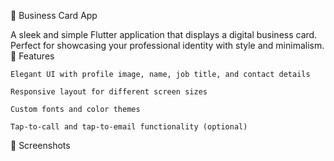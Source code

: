 📇 Business Card App

A sleek and simple Flutter application that displays a digital business card. Perfect for showcasing your professional identity with style and minimalism.
🚀 Features

    Elegant UI with profile image, name, job title, and contact details

    Responsive layout for different screen sizes

    Custom fonts and color themes

    Tap-to-call and tap-to-email functionality (optional)

📱 Screenshots
